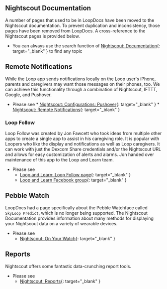 ## Nightscout Documentation

A number of pages that used to be in LoopDocs have been moved to the Nightscout documentation. To prevent duplication and inconsistency, those pages have been removed from LoopDocs.  A cross-reference to the Nightscout pages is provided below.

* You can always use the search function of [Nightscout: Documentation](https://nightscout.github.io/){: target="_blank" } to find any topic

## Remote Notifications

While the Loop app sends notifications locally on the Loop user's iPhone, parents and caregivers may want those messages on their phones, too.  We can achieve this functionality through a combination of Nightscout, IFTTT, Google, and Pushover.

* Please see
      * [Nightscout: Configurations: Pushover](https://nightscout.github.io/nightscout/setup_variables/#pushover){: target="_blank" }
      * [Nightscout: Remote Notifications](https://nightscout.github.io/nightscout/pushover/){: target="_blank" }

### Loop Follow

Loop Follow was created by Jon Fawcett who took ideas from multiple other apps to create a single app to assist in his caregiving role. It is popular with Loopers who like the display and notifications as well as Loop caregivers. It can work with just the Dexcom Share credentials and/or the Nightscout URL and allows for easy customization of alerts and alarms. Jon handed over maintenance of this app to the Loop and Learn team.

* Please see
    * [Loop and Learn: Loop Follow page](https://www.loopandlearn.org/loop-follow){: target="_blank" }
    * [Loop and Learn Facebook group](https://www.facebook.com/groups/loopandlearn){: target="_blank" }

## Pebble Watch

LoopDocs had a page specifically about the Pebble Watchface called `SkyLoop Predict`, which is no longer being supported. The Nightscout Documentation provides information about many methods for displaying your Nightscout data on a variety of wearable devices.

* Please see
    * [Nightscout: On Your Watch](https://nightscout.github.io/nightscout/wearable/){: target="_blank" }

## Reports

Nightscout offers some fantastic data-crunching report tools.

* Please see
    * [Nightscout: Reports](https://nightscout.github.io/nightscout/reports/){: target="_blank" }
